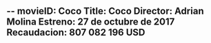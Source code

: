 --
movieID: Coco
Title: Coco
Director:   Adrian Molina
Estreno: 27 de octubre de 2017
Recaudacion: 807 082 196 USD
---
